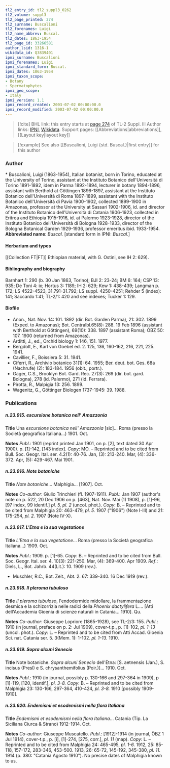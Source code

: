 ```yaml
---
tl2_entry_id: tl2_suppl3_0262
tl2_volume: suppl3
tl2_page_printed: 274
tl2_surname: Buscalioni
tl2_forenames: Luigi
tl2_name_abbrev: Buscal.
tl2_dates: 1863-1954
tl2_page_id: 33266581
author_lsid: 1316-1
wikidata_id: Q3839401
ipni_surname: Buscalioni
ipni_forenames: Luigi
ipni_standard_form: Buscal.
ipni_dates: 1863-1954
ipni_taxon_scope: 
- Botany
- Spermatophytes
ipni_geo_scope: 
- Italy
ipni_version: 1.1
ipni_record_created: 2003-07-02 00:00:00.0
ipni_record_modified: 2003-07-02 00:00:00.0
---
```


> [!cite] BHL link: this entry starts at [page 274](https://www.biodiversitylibrary.org/page/33266581) of TL-2 Suppl. III
> Author links: [IPNI](https://www.ipni.org/a/1316-1), [Wikidata](https://www.wikidata.org/wiki/Q3839401). Support pages: [[Abbreviations|abbreviations]], [[Layout key|layout key]]

> [!example] See also [[Buscalioni, Luigi {std. Buscal.}|first entry]] for this author

### Author

\* Buscalioni, Luigi (1863-1954), Italian botanist, born in Torino, educated at the University of Torino, assistant at the Instituto Botanico dell'Università di Torino 1891-1892, idem in Parma 1892-1894, lecturer in botany 1894-1896, assistant with Berthold at Göttingen 1896-1897, assistant at the Instituto Botanico dell'Università di Roma 1897-1899, assistant with the Instituto Botanico dell'Università di Pavia 1900-1902, collected 1899-1900 in Amazonas, professor at the University at Sassari 1902-1906, id. and director of the Instituto Botanico dell'Università di Catania 1906-1923, collected in Eritrea and Ethiopia 1915-1916, id. at Palermo 1923-1928, director of the Instituto Botanico dell'Università di Bologna 1928-1933, director of the Bologna Botanical Garden 1929-1936, professor emeritus ibid. 1933-1954. 
**Abbreviated name**: *Buscal.* \[standard form in IPNI: *Buscal.*\]

#### Herbarium and types

[[Collection FT|FT]] Ethiopian material, with G. Ostini, see IH 2: 629).

#### Bibliography and biography

Barnhart 1: 290 (b. 30 Jan 1863, Torino); BJI 2: 23-24; BM 6: 164; CSP 13: 935; De Toni 4: ix; Hortus 3: 1189; IH 2: 629; Kew 1: 438-439; Langman p. 172; LS 4522-4523, 31.791-31.792; LS suppl. 4250-4251; Rehder 5 (index): 141; Saccardo 1:41; TL-2/1: 420 and see indexes; Tucker 1: 129.

#### Biofile

- Anon., Nat. Nov. 14: 101. 1892 (dir. Bot. Garden Parma), 21: 302. 1899 (Exped. to Amazonas); Bot. Centralbl.65(8): 288. 19 Feb 1896 (assistant with Berthold at Göttingen), 69(10): 338. 1897 (assistant Roma); ÖBZ 50: 107. 1900 (returned from Amazonas).
- Arditti, J., ed., Orchid biology 1: 146, 151. 1977.
- Bergdolt, E., Karl von Goebel ed. 2. 125, 136, 160-162, 216, 221, 225. 1941.
- Cavillier, F., Boissiera 5: 31. 1941.
- Ciferri, R., Archivio botanico 31(1): 64. 1955; Ber. deut. bot. Ges. 68a (Nachrufe) (2): 183-184. 1956 (obit., portr.).
- Gager, C.S., Brooklyn Bot. Gard. Rec. 27(3): 269 (dir. bot. gard. Bologna), 278 (id. Palermo), 271 (id. Ferrara).
- Pirotta, R., Malpigia 13: 256. 1899.
- Wagenitz, G., Göttinger Biologen 1737-1945: 39. 1988.

### Publications

##### n.23.915. escursione botanica nell' Amazzonia

**Title**
Una *escursione botanica nell' Amazzonia* \[sic\]... Roma (presso la Società geografica Italiana...) 1901. Oct.

**Notes**
*Publ*.: 1901 (reprint printed Jan 1901, on p. \[2\], text dated 30 Apr 1900). p. \[1\]-142, \[143 index\]. *Copy*: MO. – Reprinted and to be cited from Bull. Soc. Geogr. Ital. ser. 4.2(1): 40-76. Jan, (3): 213-240. Mar, (4): 336-372. Apr, (5): 429-467. Mai 1901.

##### n.23.916. Note botaniche

**Title**
*Note botaniche*... Malphigia... \[1907\]. Oct.

**Notes**
*Co-author*: Giulio Trinchieri (fl. 1907-1911).
*Publ*.: Jan 1907 (author's note on p. 522, 20 Dec 1906 on p. \[463\], Nat. Nov. Mai (1) 1908), p. \[1\]-96, \[97 index, 99 identif.\] *pl. 5, pl. 2* (uncol. phot.). *Copy*: B. – Reprinted and to be cited from Malphigia 20: 463-479, *pl. 5.* 1907 ("1906") (Note I-III) and 21: 175-254, *pl. 2.* 1907 (Note IV-X).

##### n.23.917. L'Etna e la sua vegetatione

**Title**
*L'Etna e la sua vegetatione*... Roma (presso la Società geografica Italiana...) 1909. Oct.

**Notes**
*Publ*.: 1909. p. \[1\]-65. *Copy*: B. – Reprinted and to be cited from Bull. Soc. Geogr. Ital. ser. 4. 10(3): 221-250. Mar, (4): 369-400. Apr 1909.
*Ref*.: Diels, L., Bot. Jahrb. 44(Lit.): 10. 1909 (rev.).
- Muschler, R.C., Bot. Zeit., Abt. 2. 67: 339-340. 16 Dec 1919 (rev.).

##### n.23.918. Il pleroma tubuloso

**Title**
*Il pleroma tubuloso*, l'endodermide midollare, la frammentazione desmica e la schizorrizia nelle radici della *Phoenix dactylifera* L.... \[Atti dell'Accademia Gioenia di scienze naturali in Catania... 1910\]. Qu.

**Notes**
*Co-author*: Giuseppe Lopriore (1865-1928), see TL-2/3: 155.
*Publ*.: 1910 (in journal, preface on p. 2: Jul 1909), cover-t.p., p. \[1\]-102, *pl. 1-13* (uncol. phot.). *Copy*: L. – Reprinted and to be cited from Atti Accad. Gioenia Sci. nat. Catania ser. 5. 3(Mem. 1): 1-102. *pl. 1-13.* 1910.

##### n.23.919. Sopra alcuni Senecio

**Title**
Note botaniche. *Sopra alcuni Senecio* dell'Etna: \[S. aetnensis (Jan.), S. incisus (Presl) e S. chrysanthemifolius (Poir.)\]... 1910. Oct.

**Notes**
*Publ*.: 1910 (in journal, possibly p. 130-166 and 297-364 in 1909), p \[1\]-119, \[120, identif.\], *pl. 3-8.* *Copy*: B. – Reprinted and to be cited from Malphigia 23: 130-166, 297-364, 410-424, *pl. 3-8.* 1910 \[possibly 1909-1910\].

##### n.23.920. Endemismi et esodemismi nella flora Italiana

**Title**
*Endemismi et esodemismi nella flora Italiana*... Catania (Tip. La Siciliana Ciurca & Strano) 1912-1914. Oct.

**Notes**
*Co-author*: Giuseppe Muscatello.
*Publ*.: \[1912\]-1914 (in journal, ÖBZ 1 Jul 1914), cover-t.p., p. \[i\], \[1\]-274, \[275, corr.\], *pl. 11* (map). *Copy*: L. – Reprinted and to be cited from Malphigia 24: 465-495, *pl. 1-6.* 1912, 25: 85-118, 157-172, 283-346, 453-500. 1913, 26: 65-72, 145-192, 345-380, *pl. 11.* 1914 (p. 380: "Catania Agosto 1910"). No precise dates of Malphigia known to us.

